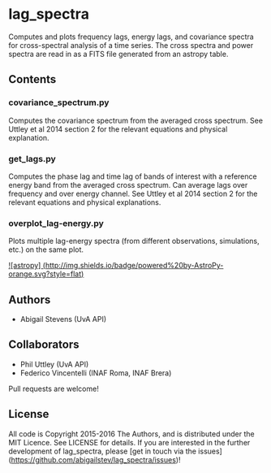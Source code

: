 # lag_spectra
Computes and plots frequency lags, energy lags, and covariance spectra for 
cross-spectral analysis of a time series. The cross spectra and power spectra 
are read in as a FITS file generated from an astropy table.

## Contents

### covariance_spectrum.py
Computes the covariance spectrum from the averaged cross spectrum. 
See Uttley et al 2014 section 2 for the relevant equations and physical 
explanation.

### get_lags.py
Computes the phase lag and time lag of bands of interest with a 
reference energy band from the averaged cross spectrum. Can average lags over 
frequency and over energy channel. 
See Uttley et al 2014 section 2 for the relevant equations and physical 
explanations.

### overplot_lag-energy.py
Plots multiple lag-energy spectra (from different observations, simulations, 
etc.) on the same plot.


[![astropy]
(http://img.shields.io/badge/powered%20by-AstroPy-orange.svg?style=flat)](http://www.astropy.org/) 

## Authors
* Abigail Stevens (UvA API)

## Collaborators
* Phil Uttley (UvA API)
* Federico Vincentelli (INAF Roma, INAF Brera)

Pull requests are welcome!

## License

All code is Copyright 2015-2016 The Authors, and is distributed under the MIT 
Licence. See LICENSE for details. If you are interested in the further 
development of lag_spectra, please [get in touch via the issues]
(https://github.com/abigailstev/lag_spectra/issues)!
